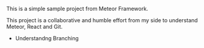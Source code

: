 This is a simple sample project from Meteor Framework.

This project is a collaborative and humble effort from my side to 
understand Meteor, React and Git.


- Understandng Branching